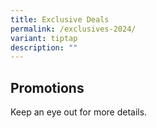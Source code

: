 ```yaml
---
title: Exclusive Deals
permalink: /exclusives-2024/
variant: tiptap
description: ""
---
```

<h2><strong>Promotions</strong></h2>
<p>Keep an eye out for more details.</p>
<p></p>
<p></p>